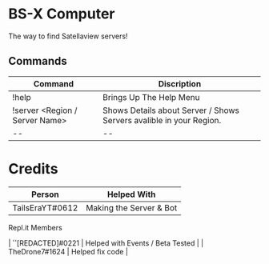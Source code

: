 BS-X Computer
=============
The way to find Satellaview servers!

Commands
--------
| Command | Discription |
|--|--|
| !help | Brings Up The Help Menu |
| !server <Region / Server Name> | Shows Details about Server / Shows Servers avalible in your Region.
|--|--|

Credits
=======

| Person | Helped With |
|--|--|
|TailsEraYT#0612|Making the Server & Bot|


Repl.it Members

| ٴٴ[REDACTED]#0221 | Helped with Events / Beta Tested |
| TheDrone7#1624 | Helped fix code |
